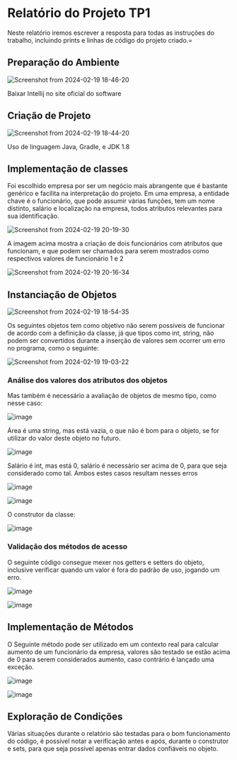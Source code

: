 # Relatório do Projeto TP1 
Neste relatório iremos escrever a resposta para todas as instruções do trabalho, incluindo prints e linhas de código do projeto criado.=
## Preparação do Ambiente
![Screenshot from 2024-02-19 18-46-20](https://github.com/Fernando-infnet/TP-1/assets/132312334/20e8ba4a-560b-40d6-a8ee-fcf3054f02d2)

Baixar Intellij no site oficial do software

## Criação de Projeto
![Screenshot from 2024-02-19 18-44-20](https://github.com/Fernando-infnet/TP-1/assets/132312334/d9c75f73-2cee-46a0-b2c6-50b215a2276e)

Uso de linguagem Java, Gradle, e JDK 1.8

## Implementação de classes
Foi escolhido empresa por ser um negócio mais abrangente que é bastante genérico e facilita na interpretação do projeto.
Em uma empresa, a entidade chave é o funcionário, que pode assumir várias funções, tem um nome distinto, salário e localização na empresa, todos atributos relevantes para sua identificação.

![Screenshot from 2024-02-19 20-19-30](https://github.com/Fernando-infnet/TP-1/assets/132312334/bbe31d68-3372-400b-982f-f64f568eab09)

A imagem acima mostra a criação de dois funcionários com atributos que funcionam, e que podem ser chamados para serem mostrados como respectivos valores de funcionário 1 e 2

![Screenshot from 2024-02-19 20-16-34](https://github.com/Fernando-infnet/TP-1/assets/132312334/ca47263c-c342-4e0f-bccd-81f1ae67180d)

## Instanciação de Objetos

![Screenshot from 2024-02-19 18-54-35](https://github.com/Fernando-infnet/TP-1/assets/132312334/f7bc1abd-822b-4209-b7d2-2002218f38d2)

Os seguintes objetos tem como objetivo não serem possíveis de funcionar de acordo com a definição da classe, já que tipos como int, string, não podem ser convertidos durante a inserção de valores sem ocorrer um erro no programa, como o seguinte:

![Screenshot from 2024-02-19 19-03-22](https://github.com/Fernando-infnet/TP-1/assets/132312334/2538e834-8fdf-45f9-8fbf-a2bc6b11176a)

### Análise dos valores dos atributos dos objetos

Mas também é necessário a avaliação de objetos de mesmo tipo, como nesse caso:

![image](https://github.com/Fernando-infnet/TP-1/assets/132312334/b15b562f-1310-45a0-93bb-54a7c2c1f43e)

Área é uma string, mas está vazia, o que não é bom para o objeto, se for utilizar do valor deste objeto no futuro.

![image](https://github.com/Fernando-infnet/TP-1/assets/132312334/a4c16cbb-555a-4b80-8907-ccfd1684d751)

Salário é int, mas está 0, salário é necessário ser acima de 0, para que seja considerado como tal.
Ambos estes casos resultam nesses erros

![image](https://github.com/Fernando-infnet/TP-1/assets/132312334/9982a5c3-f814-40d5-8752-1dc3285fd9d9)

![image](https://github.com/Fernando-infnet/TP-1/assets/132312334/8488a980-1237-40a7-8185-8a781dd9aeba)

O construtor da classe:

![image](https://github.com/Fernando-infnet/TP-1/assets/132312334/8691df04-34cc-4c35-89b5-266b2f9460d6)

### Validação dos métodos de acesso
O seguinte código consegue mexer nos getters e setters do objeto, inclusive verificar quando um valor é fora do padrão de uso, jogando um erro.

![image](https://github.com/Fernando-infnet/TP-1/assets/132312334/16697153-86ad-4e08-bac2-b4ca0d8d0a92)

![image](https://github.com/Fernando-infnet/TP-1/assets/132312334/426af7cc-7c0f-4470-a844-1aed8f1d55dc)

## Implementação de Métodos
O Seguinte método pode ser utilizado em um contexto real para calcular aumento de um funcionário da empresa, valores são testado se estão acima de 0 para serem considerados aumento, caso contrário é lançado uma exceção.

![image](https://github.com/Fernando-infnet/TP-1/assets/132312334/845de543-8d46-4f99-a5b4-e31664e6b2d9)

![image](https://github.com/Fernando-infnet/TP-1/assets/132312334/1f1ede55-58ed-44d6-954b-91d15bcff714)

## Exploração de Condições
Várias situações durante o relatório são testadas para o bom funcionamento do código, é possível notar a verificação antes e após, durante o construtor e sets, para que seja possível apenas entrar dados confiáveis no objeto.
